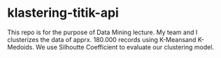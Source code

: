 # klastering-titik-api
This repo is for the purpose of Data Mining lecture. My team and I clusterizes the data of apprx. 180.000 records using K-Meansand K-Medoids. We use Silhoutte Coefficient to evaluate our clustering model.

